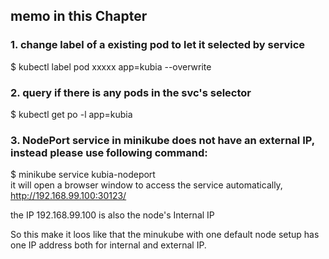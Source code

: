 ## memo in this Chapter

### 1. change label of a existing pod to let it selected by service
$ kubectl label pod xxxxx app=kubia --overwrite <br>

### 2. query if there is any pods in the svc's selector
$ kubectl get po -l app=kubia <br>

### 3. NodePort service in minikube does not have an external IP, instead please use following command: <br>
$ minikube service kubia-nodeport <br>
it will open a browser window to access the service automatically, http://192.168.99.100:30123/  <br>

the IP 192.168.99.100 is also the node's Internal IP

So this make it loos like that the minukube with one default node setup has one IP address both for internal and external IP.



